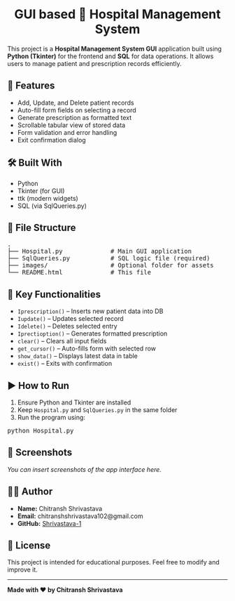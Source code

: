 <h1 align="center">GUI based 🏥 Hospital Management System</h1>

<p>This project is a <strong>Hospital Management System GUI</strong> application built using <strong>Python (Tkinter)</strong> for the frontend and <strong>SQL</strong> for data operations. It allows users to manage patient and prescription records efficiently.</p>

<h2>🚀 Features</h2>
<ul>
  <li>Add, Update, and Delete patient records</li>
  <li>Auto-fill form fields on selecting a record</li>
  <li>Generate prescription as formatted text</li>
  <li>Scrollable tabular view of stored data</li>
  <li>Form validation and error handling</li>
  <li>Exit confirmation dialog</li>
</ul>

<h2>🛠️ Built With</h2>
<ul>
  <li>Python</li>
  <li>Tkinter (for GUI)</li>
  <li>ttk (modern widgets)</li>
  <li>SQL (via SqlQueries.py)</li>
</ul>

<h2>📁 File Structure</h2>
<pre>
.
├── Hospital.py             # Main GUI application
├── SqlQueries.py           # SQL logic file (required)
├── images/                 # Optional folder for assets
└── README.html             # This file
</pre>

<h2>🔑 Key Functionalities</h2>
<ul>
  <li><code>Iprescription()</code> – Inserts new patient data into DB</li>
  <li><code>Iupdate()</code> – Updates selected record</li>
  <li><code>Idelete()</code> – Deletes selected entry</li>
  <li><code>Iprectioption()</code> – Generates formatted prescription</li>
  <li><code>clear()</code> – Clears all input fields</li>
  <li><code>get_cursor()</code> – Auto-fills form with selected row</li>
  <li><code>show_data()</code> – Displays latest data in table</li>
  <li><code>exist()</code> – Exits with confirmation</li>
</ul>

<h2>▶️ How to Run</h2>
<ol>
  <li>Ensure Python and Tkinter are installed</li>
  <li>Keep <code>Hospital.py</code> and <code>SqlQueries.py</code> in the same folder</li>
  <li>Run the program using:</li>
</ol>
<pre>python Hospital.py</pre>

<h2>📸 Screenshots</h2>
<p><em>You can insert screenshots of the app interface here. </em></p>

<h2>🙋‍♂️ Author</h2>
<ul>
  <li><strong>Name:</strong> Chitransh Shrivastava</li>
  <li><strong>Email:</strong> chitranshshrivastava102@gmail.com</li>
  <li><strong>GitHub:</strong> <a href="https://github.com/Shrivastava-1">Shrivastava-1</a></li>
</ul>

<h2>📄 License</h2>
<p>This project is intended for educational purposes. Feel free to modify and improve it.</p>

<hr />
<p><strong>Made with ❤️ by Chitransh Shrivastava</strong></p>
